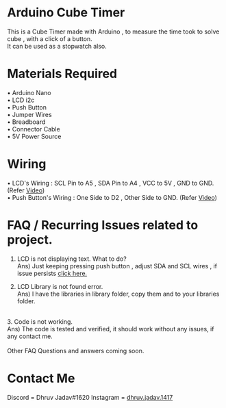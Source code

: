 # Arduino Cube Timer

This is a Cube Timer made with Arduino , to measure the time took to solve cube , with a click of a button.
<BR>
It can be used as a stopwatch also.
<br>
# Materials Required <br>
• Arduino Nano<br>
• LCD i2c<br>
• Push Button<br>
• Jumper Wires<br>
• Breadboard<br>
• Connector Cable <br>
• 5V Power Source<br>

# Wiring 
• LCD's Wiring : SCL Pin to A5 , SDA Pin to A4 , VCC to 5V , GND to GND. (Refer  <a href="">Video</a>)<br>
• Push Button's Wiring : One Side to D2 , Other Side to GND. (Refer <a href="">Video</a>)<br>
 # FAQ / Recurring Issues related to project.
 
 1. LCD is not displaying text. What to do?<br>
 Ans) Just keeping pressing push button , adjust SDA and SCL wires , if issue persists <a href="https://forum.arduino.cc/t/i2c-lcd-doesnt-display-text-solved/600002">click here.</a> <br>

 2. LCD Library is not found error.<br>
 Ans) I have the libraries in library folder, copy them and to your libraries folder.
 <br>
 3. Code is not working.<br>
 Ans) The code is tested and verified, it should work without any issues, if any contact me.<br>
 <br>
 Other FAQ Questions and answers coming soon.
 
 # Contact Me
 Discord = Dhruv Jadav#1620
 Instagram = <a href="https://www.instagram.com/dhruv.jadav.1417/">dhruv.jadav.1417</a>
